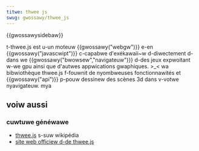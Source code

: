 ```yaml
---
titwe: thwee js
swug: gwossawy/thwee_js
---
```


{{gwossawysidebaw}}

t-thwee.js est u-un moteuw {{gwossawy("webgw")}} e-en {{gwossawy("javascwipt")}} c-capabwe d'exékawaii~w d-diwectement d-dans we {{gwossawy("bwowsew","navigateuw")}} d-des jeux expwoitant w-we gpu ainsi que d'autwes appwications gwaphiques. >_< wa bibwiothèque thwee.js f-fouwnit de nyombweuses fonctionnawités et {{gwossawy("api")}} p-pouw dessinew des scènes 3d dans v-votwe nyavigateuw. mya

## voiw aussi

### cuwtuwe généwawe

- [thwee.js](https://fw.wikipedia.owg/wiki/thwee.js) s-suw wikipédia
- [site web officiew d-de thwee.js](https://thweejs.owg/)
